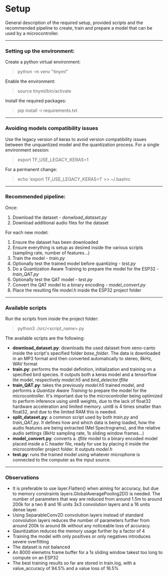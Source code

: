 # Setup

General description of the required setup, provided scripts and the recommended pipeline to create, train and prepare a model that can be used by a microcontroller.

---

### Setting up the environment:

Create a python virtual environment:

> python -m venv "tinyml"

Enable the environment:

> source tinyml/bin/activate

Install the required packages:

> pip install -r requirements.txt

---

### Avoiding models compatibility issues

Use the legacy version of keras to avoid version compatibility issues between the unquantized model and the quantization process.
For a single environment session:

> export TF_USE_LEGACY_KERAS=1

For a permanent change:

> echo 'export TF_USE_LEGACY_KERAS=1' >> ~/.bashrc

---

### Recommended pipeline:

Once:

1. Download the dataset - *donwload_dataset.py*
2. Download additional audio files for the dataset

For each new model:

1. Ensure the dataset has been downloaded
2. Ensure everything is setup as desired inside the various scripts (sampling rate, number of features...)
3. Train the model - *train.py*
4. Optionally test the trained model before quantizing - *test.py*
5. Do a Quantization Aware Training to prepare the model for the ESP32 - *train_QAT.py*
6. Optionally test the QAT model - *test.py*
7. Convert the QAT model to a binary encoding - *model_convert.py*
8. Place the resulting file *model.h* inside the ESP32 project folder 

---

### Available scripts

Run the scripts from inside the project folder:

> python3 ./src/<script_name>.py

The available scripts are the following:

- **download_dataset.py**: downloads the used dataset from xeno-canto inside the script's specified folder *base_folder*. The data is downloaded in an MP3 format and then converted automatically to stereo, 8kHz, WAV format
- **train.py**: performs the model definition, initialization and training on a specified bird species. It outputs both a keras model and a tensorflow lite model, respectively *model.h5* and *bird_detector.tflite*
- **train_QAT.py**: takes the previously *model.h5* trained model, and performs a *Quantize Aware Training* to prepare the model for the microcontroller. It's important due to the microcontroller being optimized to perform inference using uint8 weights, due to the lack of float32 hardware acceleration and limited memory. uint8 is 4 times smaller than float32, and due to the limited RAM this is needed. 
- **split_dataset.py**: a common script used by both *train.py* and *train_QAT.py*. It defines how and which data is being loaded, how the audio features are being extracted (Mel Spectrograms), and the relative audio settings (8kHz sampling rate, 1s sliding window frames...)
- **model_convert.py**: converts a *.tflite* model to a binary encoded model placed inside a C header file, ready for use by placing it inside the microcontroller project folder. It outputs *model.h*
- **test.py**: runs the trained model using whatever microphone is connected to the computer as the input source.

---

### Observations

- It is preferable to use layer.Flatten() when aiming for accuracy, but due to memory constraints layers.GlobalAveragePooling2D() is needed. The number of parameters that way are reduced from around 1.5m to around 200k for a two 8 and 16 units 3x3 convolution layers and a 16 units dense layer.
- Using SeparableConv2D convolution layers instead of standard convolution layers reduces the number of parameters further from around 200k to around 8k without any noticeable loss of accuracy.
- Qauntization reduces the memory usage further by a factor of 4
- Training the model with only positives or only negatives introduces severe overfitting
- The dataset is not balanced
- An 8000 elemetns frame buffer for a 1s sliding window takest too long to compute on an ESP32 
- The best training results so far are stored in train.log, with a value_accuracy of 94.5% and a value loss of 16.5%